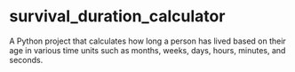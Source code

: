 # survival_duration_calculator
A Python project that calculates how long a person has lived based on their age in various time units such as months, weeks, days, hours, minutes, and seconds.
